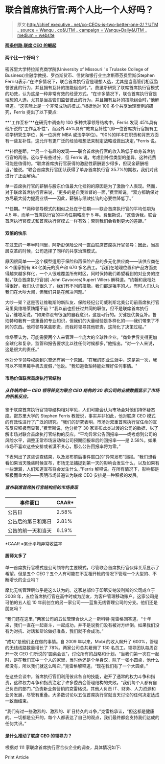 # 联合首席执行官:两个人比一个人好吗？

> 原文:[http://chief executive . net/co-CEOs-is-two-better-one-2/？UTM _ source = Wanqu . co&UTM _ campaign = Wanqu+Daily&UTM _ medium = website](http://chiefexecutive.net/co-ceos-are-two-better-than-one-2/?utm_source=wanqu.co&utm_campaign=Wanqu+Daily&utm_medium=website)

**[两条供路:联席 CEO 的崛起](/two-for-the-road-the-rise-of-co-ceos)**

#### 两个比一个好吗？

密苏里大学特拉斯克商学院(University of Missouri ' s Trulaske College of Business)金融学教授、罗杰斯货币、信贷和银行业主席斯蒂芬费里斯(Stephen Ferris)表示:“在许多情况下，联合首席执行官是理想人选，尤其是当高管们相互监督彼此的行为，并且拥有互补的技能组合时。”。费里斯研究了联席首席执行官模式的功效，认为这是一种非常有效的经营方式。“在许多情况下，联合首席执行官是理想的人选，尤其是当高管们监督彼此的行为，并且拥有互补的技能组合时，”他解释道。“这实际上是一个非常成功的模式。”根据他对 100 多个共享治理案例的研究，Ferris 提出了以下要点:

**“工作互补”**在研究中调查的 100 多种共享领导结构中，Ferris 发现 45%具有他所说的“工作互补性”，而另外 45%具有“教育互补性”(即一位首席执行官拥有工程学研究生学位，另一位拥有 MBA 或法学学位)。“90%的样本在职责和背景方面有一些互补性，这允许有更广泛的经验和想法来制定战略或做出决定，”Ferris 说。

**补偿差距。**另一个有趣的发现——联合首席执行官的收入略低于单身首席执行官的两倍。这似乎有些过分，但 Ferris 说，考虑到补偿类型的差异，这种花费可能是值得的。“联席首席执行官获得的激励性薪酬要少得多，但现金薪酬相当，”他说。“联合首席执行官团队获得了单身首席执行官 35.7%的期权，我们对此进行了正面解读。”

单一首席执行官的薪酬与股东价值最大化挂钩的原因是为了激励个人表现。然而，对于联席首席执行官来说，“更多的是自我监督的一面，”费里斯说。“双方都确保对方尽最大努力提高业绩——因此，薪酬与绩效挂钩的必要性降低了。”

**任期。**两种领导模式的相似之处在于任期——联合首席执行官的平均任期为 4.5 年，而单一首席执行官的平均任期略高于 5 年。费里斯说，“这告诉我，联合首席执行官模式和首席执行官模式一样有效；否则我们会看到更大的差距。”

#### 双倍的快乐

在过去的一年半时间里，阿斯彭保险公司一直由联席首席执行官领导；因此，当高层变革的时候，公司选择了同样的共享治理模式。

原因很简单——这个模型适用于保险和再保险产品的多元化供应商——该供应商在 8 个国家拥有 93 亿美元的资产和 670 多名员工。“我们在地理位置和产品方面变得越来越多样化，一个人很难覆盖所有时区，同时保持我们希望看到的对业务的控制，”联合首席执行官(前 John Cavoores)Rupert Villers 解释道。“约翰和我相处得很好，我们认识很久了，我们有不同的技能，我们都是坦率的人。有时人们认为我们在大吵大闹，但我们只是在解决问题。”

大吵一架？这是否让维勒斯的新队友、保险经纪公司威利斯北美公司前首席执行官马里奥维塔莱踌躇不前？“我以前也担任过共同的职位，但不是联席首席执行官，”维塔莱说。“如果你没有很强的自我意识，这是可行的。关键是优势互补。鲁珀特和我有一些重叠的专业知识，但我们的大量经验是多样化的——我们带来了不同的东西。他将领导某些职责，而我将领导其他职责，这简化了决策过程。”

维塔莱认为，可能需要两个人来管理一个庞大的全球性企业。“商业世界变得更加全球化和复杂，监管和报告要求比以往任何时候都多，”他指出。“对一个人来说，这是很大的责任。”

他对分享领导权感到兴奋还有另一个原因。“在我的职业生涯中，这是第一次，我可以不带黑莓手机去度假，”他说。"我知道鲁珀特能处理好任何事情。"

#### 市场价值联席首席执行官结构

##### 从传统的单一 CEO 领导转变为联合 CEO 结构的 30 家公司的业绩数据显示了市场的积极反应。

鉴于联席首席执行官领导结构相对罕见，人们可能会认为市场会对他们持怀疑态度。密苏里大学的 Stephen Ferris 教授说，事实并非如此，他对联席 CEO 模式的有效性进行了广泛的研究。“我们的研究表明，市场对双重首席执行官任命的宣布反应积极而显著，”费里斯说，他分析了 30 家宣布此类过渡的公司的数据，以了解市场对联合首席执行官结构的反应。“平均异常公告回报率——或考虑到公司的风险水平，调整正常市场波动和公司预期回报率后的回报率——是 2.58%。如果市场不喜欢这些安排或者漠不关心，那么公告回报率将为零。”

下表列出了这些调查结果，以及发布前后事件窗口的“异常发布”回报。“我们想看看如果当天晚些时候宣布，市场无法捕捉到第一天的影响会发生什么，以及如果有一些泄漏，人们知道宣布将会发生什么，”Ferris 解释说。在所有情况下，影响都是积极而重大的——表明市场普遍认为联席 CEO 安排是一种积极的发展。

##### 宣布联席首席执行官结构后的市场表现

| **事件窗口** | **CAAR*** |
| --- | --- |
| 公告日 | 2.58% |
| 公告后的第日和第日 | 2.81% |
| 公告的前一天和当天 | 6.19% |

*CAAR =累计平均异常收益率

#### 厨师太多了

单一首席执行官模式是公司领导的主要模式，尽管联合首席执行官伙伴关系显示了希望。但是五个 CEO？五个人有可能在不互相开枪的情况下管理一个大型的、不断增长的企业吗？

摩比无线管理层似乎是这么认为的。这家总部位于印第安纳波利斯的公司成立于 2008 年，五位首席执行官在高中时成为朋友，为客户管理移动账户。这家公司是可怕的五人组 10 年前创立的另一家公司——蓝鱼无线管理公司的分支。他们还是朋友吗？

“我们还在这里，”两家公司的五位管理合伙人之一斯科特·克雷格回答道。“十年来，我们一直在一起奋斗，一起成功，并不是说我们没有被对方绊倒。如果我们没有为对抗、对话和辩论做好准备，我们就不会成功。”

“成功”是他们正在做的事情。自 2009 年以来，Mobi 的收入飙升了 600%，管理的无线线路数量增长了 78%。两家公司总共雇佣了 130 名员工。领导团队每周召开一次 CEO 们所说的“圆桌会议”，讨论所有的战略和计划。“当我们第一次在一起时，是在我们其中一个人的家里，当时他还是个单身汉，除了一张小圆桌，他什么都没有，所以我们就这么叫它，”克雷格解释道。“现在我们有了一个大圆桌。”

在这些会谈中，首席执行官们利用彼此各自的技能，避开了通常的权力斗争和指责，这种权力斗争和指责注定了许多委员会管理结构的失败。“我们每个人都有自己负责的部门，”负责新业务营销的克雷格说。其他人负责 IT、财务、人力资源和业务发展，尽管有重叠。大多数讨论以五位首席执行官就当天讨论的任何决定达成一致而结束。

“我们有过一些激烈的、激烈的、旷日持久的斗争，”克雷格承认，“但这都是健康的。一切都是公开的，每个人都表达了自己的观点，我们最终都会支持我们达成的任何共识。”

#### 是什么推动了联席 CEO 的领导力？

根据对 111 家联席首席执行官合伙企业的调查，具体情况如下:

Print Article